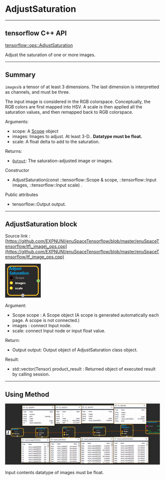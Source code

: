 # AdjustSaturation

---

## tensorflow C++ API

[tensorflow::ops::AdjustSaturation](https://www.tensorflow.org/api_docs/cc/class/tensorflow/ops/adjust-saturation)

Adjust the saturation of one or more images.

---

## Summary

`images`is a tensor of at least 3 dimensions. The last dimension is interpretted as channels, and must be three.

The input image is considered in the RGB colorspace. Conceptually, the RGB colors are first mapped into HSV. A scale is then applied all the saturation values, and then remapped back to RGB colorspace.

Arguments:

* scope: A [Scope](https://www.tensorflow.org/api_docs/cc/class/tensorflow/scope.html#classtensorflow_1_1_scope) object
* images: Images to adjust. At least 3-D.. **Datatype must be float.**
* scale: A float delta to add to the saturation.

Returns:

* [`Output`](https://www.tensorflow.org/api_docs/cc/class/tensorflow/output.html#classtensorflow_1_1_output): The saturation-adjusted image or images.

Constructor

* AdjustSaturation\(const ::tensorflow::Scope & scope, ::tensorflow::Input images, ::tensorflow::Input scale\) .

Public attributes

* tensorflow::Output output.

---

## AdjustSaturation block

Source link : [https://github.com/EXPNUNI/enuSpaceTensorflow/blob/master/enuSpaceTensorflow/tf\_image\_ops.cpp](https://github.com/EXPNUNI/enuSpaceTensorflow/blob/master/enuSpaceTensorflow/tf_image_ops.cpp)

![](/assets/image_AdjustSaturation_Symbol.png)

Argument:

* Scope scope : A Scope object \(A scope is generated automatically each page. A scope is not connected.\)
* images : connect  Input node.
* scale: connect  Input node or input float value.

Return:

* Output output: Output object of AdjustSaturation class object.

Result:

* std::vector\(Tensor\) product\_result : Returned object of executed result by calling session.

---

## Using Method

![](/assets/image_AdjustSaturation_Method1.png)

Input contents datatype of images  must be float.

